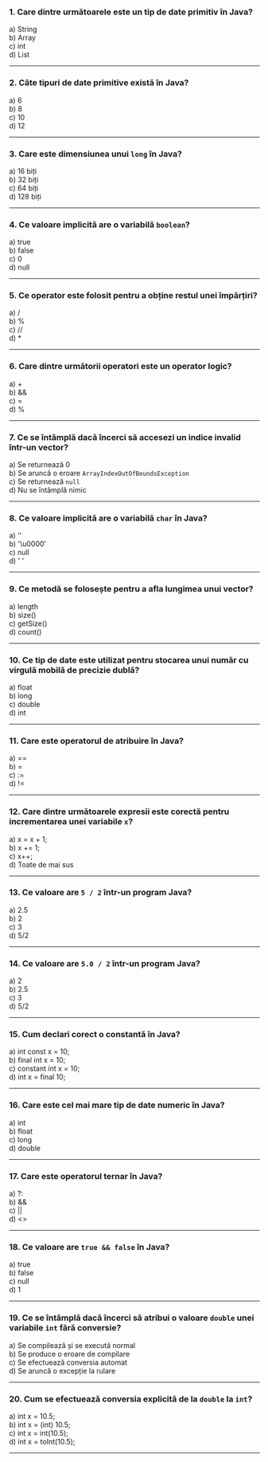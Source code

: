 ### 1. Care dintre următoarele este un tip de date primitiv în Java?
   a) String  
   b) Array  
   c) int  
   d) List  


---

### 2. Câte tipuri de date primitive există în Java?
   a) 6  
   b) 8  
   c) 10  
   d) 12  


---

### 3. Care este dimensiunea unui `long` în Java?
   a) 16 biți  
   b) 32 biți  
   c) 64 biți  
   d) 128 biți  


---

### 4. Ce valoare implicită are o variabilă `boolean`?
   a) true  
   b) false  
   c) 0  
   d) null  

---

### 5. Ce operator este folosit pentru a obține restul unei împărțiri?
   a) /  
   b) %  
   c) //  
   d) *  


---

### 6. Care dintre următorii operatori este un operator logic?
   a) +  
   b) &&  
   c) =  
   d) %  


---

### 7. Ce se întâmplă dacă încerci să accesezi un indice invalid într-un vector?
   a) Se returnează 0  
   b) Se aruncă o eroare `ArrayIndexOutOfBoundsException`  
   c) Se returnează `null`  
   d) Nu se întâmplă nimic  


---

### 8. Ce valoare implicită are o variabilă `char` în Java?
   a) ''  
   b) '\\u0000'  
   c) null  
   d) ' '  


---

### 9. Ce metodă se folosește pentru a afla lungimea unui vector?
   a) length  
   b) size()  
   c) getSize()  
   d) count()  


---

### 10. Ce tip de date este utilizat pentru stocarea unui număr cu virgulă mobilă de precizie dublă?
   a) float  
   b) long  
   c) double  
   d) int  


---

### 11. Care este operatorul de atribuire în Java?
   a) ==  
   b) =  
   c) :=  
   d) !=  


---

### 12. Care dintre următoarele expresii este corectă pentru incrementarea unei variabile `x`?
   a) x = x + 1;  
   b) x += 1;  
   c) x++;  
   d) Toate de mai sus  


---

### 13. Ce valoare are `5 / 2` într-un program Java?
   a) 2.5  
   b) 2  
   c) 3  
   d) 5/2  


---

### 14. Ce valoare are `5.0 / 2` într-un program Java?
   a) 2  
   b) 2.5  
   c) 3  
   d) 5/2  


---

### 15. Cum declari corect o constantă în Java?
   a) int const x = 10;  
   b) final int x = 10;  
   c) constant int x = 10;  
   d) int x = final 10;  


---

### 16. Care este cel mai mare tip de date numeric în Java?
   a) int  
   b) float  
   c) long  
   d) double  


---

### 17. Care este operatorul ternar în Java?
   a) ?:  
   b) &&  
   c) ||  
   d) <>  


---

### 18. Ce valoare are `true && false` în Java?
   a) true  
   b) false  
   c) null  
   d) 1  


---

### 19. Ce se întâmplă dacă încerci să atribui o valoare `double` unei variabile `int` fără conversie?

   a) Se compilează și se execută normal  
   b) Se produce o eroare de compilare  
   c) Se efectuează conversia automat  
   d) Se aruncă o excepție la rulare  


---

### 20. Cum se efectuează conversia explicită de la `double` la `int`?
   a) int x = 10.5;  
   b) int x = (int) 10.5;  
   c) int x = int(10.5);  
   d) int x = toInt(10.5);  


---